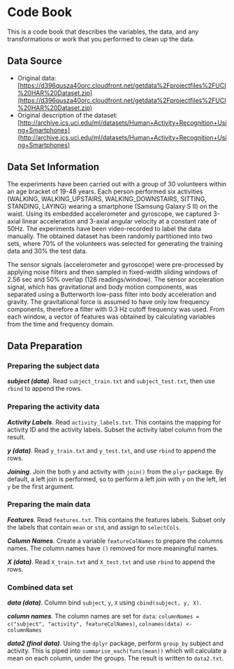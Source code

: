 # Code Book
This is a code book that describes the variables, the data, and any transformations or work that you performed to clean up the data.

## Data Source
* Original data: [https://d396qusza40orc.cloudfront.net/getdata%2Fprojectfiles%2FUCI%20HAR%20Dataset.zip](https://d396qusza40orc.cloudfront.net/getdata%2Fprojectfiles%2FUCI%20HAR%20Dataset.zip)
* Original description of the dataset: [http://archive.ics.uci.edu/ml/datasets/Human+Activity+Recognition+Using+Smartphones](http://archive.ics.uci.edu/ml/datasets/Human+Activity+Recognition+Using+Smartphones)

## Data Set Information

The experiments have been carried out with a group of 30 volunteers within an age bracket of 19-48 years. Each person performed six activities (WALKING, WALKING_UPSTAIRS, WALKING_DOWNSTAIRS, SITTING, STANDING, LAYING) wearing a smartphone (Samsung Galaxy S II) on the waist. Using its embedded accelerometer and gyroscope, we captured 3-axial linear acceleration and 3-axial angular velocity at a constant rate of 50Hz. The experiments have been video-recorded to label the data manually. The obtained dataset has been randomly partitioned into two sets, where 70% of the volunteers was selected for generating the training data and 30% the test data. 

The sensor signals (accelerometer and gyroscope) were pre-processed by applying noise filters and then sampled in fixed-width sliding windows of 2.56 sec and 50% overlap (128 readings/window). The sensor acceleration signal, which has gravitational and body motion components, was separated using a Butterworth low-pass filter into body acceleration and gravity. The gravitational force is assumed to have only low frequency components, therefore a filter with 0.3 Hz cutoff frequency was used. From each window, a vector of features was obtained by calculating variables from the time and frequency domain. 

## Data Preparation

### Preparing the subject data
***subject (data)***. Read `subject_train.txt` and `subject_test.txt`, then use `rbind` to append the rows.

### Preparing the activity data
***Activity Labels***. Read `activity_labels.txt`. This contains the mapping for activity ID and the activity labels. Subset the activity label column from the result.

***y (data)***. Read `y_train.txt` and `y_test.txt`, and use `rbind` to append the rows.

***Joining***. Join the both y and activity with `join()` from the `plyr` package. By default, a left join is performed, so to perform a left join with `y` on the left, let `y` be the first argument. 

### Preparing the main data

***Features***. Read `features.txt`. This contains the features labels.
Subset only the labels that contain `mean` or `std`, and assign to `selectCols`.

***Column Names***. Create a variable `featureColNames` to prepare the columns names. The column names have `()` removed for more meaningful names.

***X (data)***. Read `X_train.txt` and `X_test.txt` and use `rbind` to append the rows.

### Combined data set
***data (data)***. Column bind `subject`, `y`, `X` using `cbind(subject, y, X)`.

***column names***. The column names are set for `data`: 
`columnNames = c("subject", "activity", featureColNames)`, 
`colnames(data) <- columnNames`

***data2 (final data)***. Using the `dplyr` package, perform `group_by` subject and activity. This is piped into `summarise_each(funs(mean))` which will calculate a mean on each column, under the groups. The result is written to `data2.txt`.